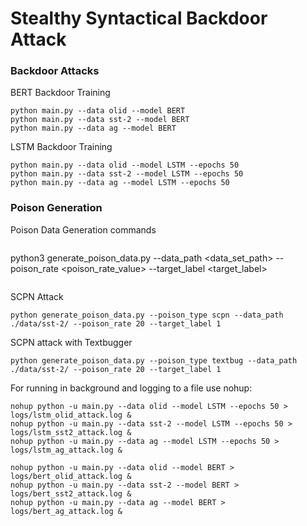 # Stealthy Syntactical Backdoor Attack


### Backdoor Attacks
BERT Backdoor Training
```
python main.py --data olid --model BERT
python main.py --data sst-2 --model BERT
python main.py --data ag --model BERT
```


LSTM Backdoor Training
```
python main.py --data olid --model LSTM --epochs 50
python main.py --data sst-2 --model LSTM --epochs 50
python main.py --data ag --model LSTM --epochs 50
```

### Poison Generation

Poison Data Generation commands
```
```
python3 generate_poison_data.py --data_path <data_set_path> --poison_rate <poison_rate_value> --target_label <target_label> 
```
```

SCPN Attack 
```
python generate_poison_data.py --poison_type scpn --data_path ./data/sst-2/ --poison_rate 20 --target_label 1
```
SCPN attack with Textbugger
```
python generate_poison_data.py --poison_type textbug --data_path ./data/sst-2/ --poison_rate 20 --target_label 1
```



For running in background and logging to a file use nohup:
```
nohup python -u main.py --data olid --model LSTM --epochs 50 > logs/lstm_olid_attack.log &
nohup python -u main.py --data sst-2 --model LSTM --epochs 50 > logs/lstm_sst2_attack.log &
nohup python -u main.py --data ag --model LSTM --epochs 50 > logs/lstm_ag_attack.log &

nohup python -u main.py --data olid --model BERT > logs/bert_olid_attack.log &
nohup python -u main.py --data sst-2 --model BERT > logs/bert_sst2_attack.log &
nohup python -u main.py --data ag --model BERT > logs/bert_ag_attack.log &
```
